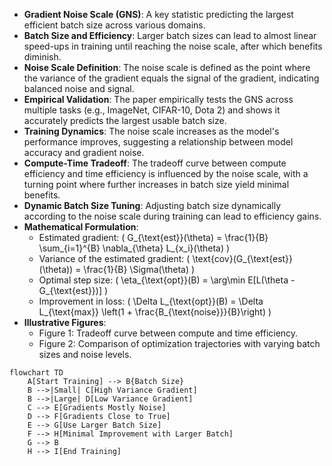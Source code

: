 - **Gradient Noise Scale (GNS)**: A key statistic predicting the largest efficient batch size across various domains.
- **Batch Size and Efficiency**: Larger batch sizes can lead to almost linear speed-ups in training until reaching the noise scale, after which benefits diminish.
- **Noise Scale Definition**: The noise scale is defined as the point where the variance of the gradient equals the signal of the gradient, indicating balanced noise and signal.
- **Empirical Validation**: The paper empirically tests the GNS across multiple tasks (e.g., ImageNet, CIFAR-10, Dota 2) and shows it accurately predicts the largest usable batch size.
- **Training Dynamics**: The noise scale increases as the model's performance improves, suggesting a relationship between model accuracy and gradient noise.
- **Compute-Time Tradeoff**: The tradeoff curve between compute efficiency and time efficiency is influenced by the noise scale, with a turning point where further increases in batch size yield minimal benefits.
- **Dynamic Batch Size Tuning**: Adjusting batch size dynamically according to the noise scale during training can lead to efficiency gains.
- **Mathematical Formulation**:
  - Estimated gradient: \( G_{\text{est}}(\theta) = \frac{1}{B} \sum_{i=1}^{B} \nabla_{\theta} L_{x_i}(\theta) \)
  - Variance of the estimated gradient: \( \text{cov}(G_{\text{est}}(\theta)) = \frac{1}{B} \Sigma(\theta) \)
  - Optimal step size: \( \eta_{\text{opt}}(B) = \arg\min E[L(\theta - G_{\text{est}})] \)
  - Improvement in loss: \( \Delta L_{\text{opt}}(B) = \Delta L_{\text{max}} \left(1 + \frac{B_{\text{noise}}}{B}\right) \)
- **Illustrative Figures**: 
  - Figure 1: Tradeoff curve between compute and time efficiency.
  - Figure 2: Comparison of optimization trajectories with varying batch sizes and noise levels.
  
```mermaid
flowchart TD
    A[Start Training] --> B{Batch Size}
    B -->|Small| C[High Variance Gradient]
    B -->|Large| D[Low Variance Gradient]
    C --> E[Gradients Mostly Noise]
    D --> F[Gradients Close to True]
    E --> G[Use Larger Batch Size]
    F --> H[Minimal Improvement with Larger Batch]
    G --> B
    H --> I[End Training]
```